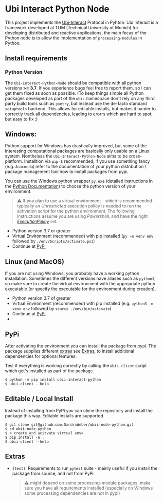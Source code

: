 # Ubi Interact Python Node

This project implements the [Ubi-Interact](https://github.com/SandroWeber/ubi-interact) Protocol in Pyhton.
Ubi Interact is a framework developed at TUM (Technical University of Munich) for developing distributed and reactive applications, the main focus
of the Python node is to allow the implementation of ``processing-modules`` in Python.

## Install requirements

### Python Version
The ``Ubi-Interact-Python-Node`` should be compatible with all python versions __>= 3.7__.
If you experience bugs feel free to report them, so I can get them fixed as soon as possible.
(To keep things simple all Python packages developed as part of the ``ubii`` namespace don't rely on any third party build tools such as ``poetry``, but instead
use the de-facto standard ``setuptools`` backend. This allows for editable installs, but makes it harder to correctly track all dependencies, leading to erorrs
which are hard to spot, but easy to fix :)

## Windows:
Python support for Windows has drastically improved, but some of the interesting computational packages are basically only usable on a Linux system. Nontheless the ``Ubi-Interact-Python-Node`` aims to be cross-platform. Installtion via ``pip`` is recommended, if you use something fancy (e.g. ``Anaconda``) refer to the documentation of your python distribution / package management tool how to install packages from pypi.

You can use the Windows python wrapper ``py.exe`` (detailed instructions in the [Python Documentation](https://docs.python.org/3/using/windows.html)) to
choose the python version of your environment.
 
   > :warning: If you plan to use a virtual environment - which is recommended - typically an _Unrestricted_ execution policy is needed to run the activation script for the python environment. The following instructions assume you are using _Powershell_, and have the right [_ExecutionPolicy_](https://docs.microsoft.com/en-us/powershell/module/microsoft.powershell.core/about/about_execution_policies) set.

*  Python version 3.7 or greater
*  Virtual Environment (recommended) with pip installed (``py -m venv env`` followed by ``./env/Scripts/activate.ps1``)
* Continue at [PyPi](#pypi)

## Linux (and MacOS)
If you are not using Windows, you probably have a working python installation. Sometimes the different versions have aliases such as ``python3``, so make sure
to create the virtual environment with the appropriate python executable (or specify the executable for the environment during creation).

* Python version 3.7 of greater
* Virtual Environment (recommended) with pip installed (e.g. ``python3 -m venv env`` followed by ``source ./env/bin/activate``)
* Continue at [PyPi](#pypi)
* 
## PyPi
After activating the environment you can install the package from pypi. 
The package supplies different [extras](https://www.python.org/dev/peps/pep-0508/#id12) see [Extras](#extras), to install additional dependencies
for optional features. 

Test if everything is working correctly by calling the ``ubii-client`` script which get's installed as part of the package.


```
$ python -m pip install ubii-interact-python
$ ubii-client --help 
```

## Editable / Local Install
Instead of installing from PyPi you can clone the repository and install the package this way. Editable installs are supported.
```
$ git clone git@github.com:SandroWeber/ubii-node-python.git
$ cd ubii-node-python
$ < create and acitvate virtual env>
$ pip install -e .
$ ubii-client --help
```


## Extras
* ``[test]``: Requirements to run ``pytest`` suite - mainly useful if you install the package from source, and not from PyPi

   > :warning: might depend on some processing-module packages, make sure you have all requirements installed (especially on Windows some processing dependencies are not in pypi)
